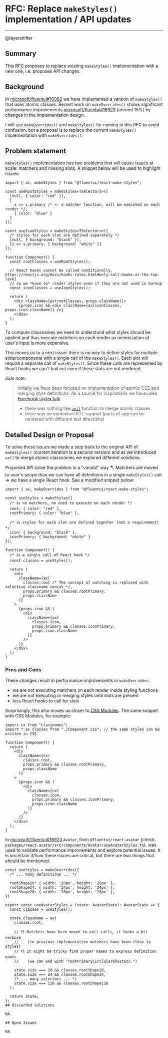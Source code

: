 # RFC: Replace `makeStyles()` implementation / API updates

<!--
An RFC can be anything. A question, a suggestion, a plan. The purpose of this template is to give some structure to help folks write successful RFCs. However, don't feel constrained by this template; use your best judgement.

Tips for writing a successful RFC:

- Simple plain words that make your point, fancy words obfuscate
- Try to stay concise, but don't gloss over important details
- Try to write a neutral problem statement, not one that motivates your desired solution
- Remember, "Writing is thinking". It's natural to realize new ideas while writing your proposal
-->

---

@layershifter

## Summary

This RFC proposes to replace existing `makeStyles()` implementation with a new one, i.e. proposes API changes.

## Background

In [microsoft/fluentui#16082](https://github.com/microsoft/fluentui/pull/16082) we have implemented a version of `makeStyles()` that uses atomic classes. Recent work on `makeOverrides()` shows significant performance improvements [microsoft/fluentui#16923](https://github.com/microsoft/fluentui/pull/16923) (around 15%) by changes in the implementation design.

I will use `makeOverrides()` and `makeStyles()` for naming in this RFC to avoid confusion, but a proposal is to replace the current `makeStyles()` implementation with `makeOverrides()`.

## Problem statement

`makeStyles()` implementation has two problems that will cause issues at scale: matchers and missing slots. A snippet below will be used to highlight issues:

```tsx
import { ax, makeStyles } from "@fluentui/react-make-styles";

const useRootStyles = makeStyles<TSelectors>([
  [null, { color: "red" }],
  [
    s => s.primary /* <- a matcher function, will be executed on each render */,
    { color: "blue" }
  ]
]);

const useIconStyles = makeStyles<TSelectors>([
  /* styles for each slot are defined separately */
  [null, { background: "black" }],
  [s => s.primary, { background: "white" }]
]);

function Component() {
  const rootClasses = useRootStyles();

  // React hooks cannot be called conditionally, https://reactjs.org/docs/hooks-rules.html#only-call-hooks-at-the-top-level
  // so we *have to* render styles even if they are not used in markup
  const iconClasses = useIconStyles();

  return (
    <div className={ax(rootClasses, props.className)}>
      {props.icon && <div className={ax(iconClasses, props.icon.className)} />}
    </div>
  );
}
```

To compute classnames we need to understand what styles should be applied and thus execute matchers on each render as memoization of user's input is more expensive.

This moves us to a next issue: there is no way to define styles for multiple slots/components with a single call of the `makeStyles()`. Each slot will require a separate call of `makeStyles()`. Since these calls are represented by React hooks we can't bail out even if these slots  are not rendered.

_Side note:_

> Initially we have been focused on implementation of atomic CSS and merging style definitions. As a source for inspirations we have used [Facebook stylex talk](https://www.youtube.com/watch?v=9JZHodNR184):
>
> - there was nothing like [`ax()`](https://github.com/microsoft/fluentui/pull/16411) function to merge atomic classes
> - there was no contextual RTL support (parts of app can be rendered with different text directions)

## Detailed Design or Proposal

To solve these issues we made a step back to the original API of `makeStyles()` (current iteration is a second version) and as we introduced `ax()` to merge atomic classnames we explored different solutions.

Proposed API solve the problem in a "vandal" way 🪓 Matchers are moved to user's scope thus we can have all definitions in a single `makeStyles()` call => we have a single React hook. See a modified snippet below:

```tsx
import { ax, makeOverrides } from "@fluentui/react-make-styles";

const useStyles = makeStyles({
  /* 👍 no matchers, no need to execute on each render */
  root: { color: "red" },
  rootPrimary: { color: "blue" },

  /* 👍 styles for each slot are defined together (not a requirement) */
  icon: { background: "black" },
  iconPrimary: { background: "white" }
});

function Component() {
  /* 👍 a single call of React hook */
  const classes = useStyles();

  return (
    <div
      className={ax(
        classes.root /* The concept of matching is replaced with selective classname concat */,
        props.primary && classes.rootPrimary,
        props.className
      )}
    >
      {props.icon && (
        <div
          className={ax(
            classes.icon,
            props.primary && classes.iconPrimary,
            props.icon.className
          )}
        />
      )}
    </div>
  );
}
```

### Pros and Cons

These changes result in performance improvements in `makeOveriddes`:

- we are not executing matchers on each render inside styling functions
- we are not executing or merging styles until slots are present
- less React hooks to call for slots

Surprisingly, this also moves us closer to [CSS Modules](https://github.com/css-modules/css-modules). The same snippet with CSS Modules, for example:

```tsx
import cx from "classnames";
import * as classes from "./Component.css"; // the same styles can be written in CSS

function Component() {
  return (
    <div
      className={cx(
        classes.root,
        props.primary && classes.rootPrimary,
        props.className
      )}
    >
      {props.icon && (
        <div
          className={cx(
            classes.icon,
            props.primary && classes.iconPrimary,
            props.icon.className
          )}
        />
      )}
    </div>
  );
}
```

In [microsoft/fluentui#16923](https://github.com/microsoft/fluentui/pull/16923)  `Avatar`, from `@fluentui/react-avatar` (check `packages/react-avatar/src/components/Avatar/useAvatarStyles.ts`), was used to validate performance improvements and explore potential issues. It is uncertain if/how these issues are critical, but there are two things that should be mentioned:

```tsx
const useStyles = makeOverrides({
  /* ... many definitions ... */

  rootShape20: { width: '20px', height: '20px' },
  rootShape24: { width: '24px', height: '24px' },
  rootShape28: { width: '28px', height: '28px' },
})

export const useAvatarStyles = (state: AvatarState): AvatarState => {
  const classes = useStyles();

  state.className = ax(
    classes.root,

    // 👎 Matchers have been moved to ax() calls, it looks a bit verbose
    //    (in previous implementation matchers have been close to styles)
    // 👎 It might be tricky find proper names to express definition names
    //    (we can end with "rootPrimaryCirclularGhostEtc.")

    state.size === 20 && classes.rootShape20,
    state.size === 24 && classes.rootShape24,
    /* ... many selectors ... */
    state.size === 128 && classes.rootShape128
  );

  return state;
};
## Discarded Solutions

NA

## Open Issues

NA
